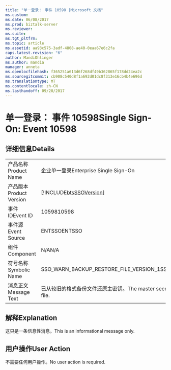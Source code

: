 ```yaml
---
title: "单一登录： 事件 10598 |Microsoft 文档"
ms.custom: 
ms.date: 06/08/2017
ms.prod: biztalk-server
ms.reviewer: 
ms.suite: 
ms.tgt_pltfrm: 
ms.topic: article
ms.assetid: aa93c575-3adf-4808-ae40-0eaa67e6c2fa
caps.latest.revision: "6"
author: MandiOhlinger
ms.author: mandia
manager: anneta
ms.openlocfilehash: f365251a613d6f268df49b362865f178dd24ea2c
ms.sourcegitcommit: cb908c540d8f1a692d01dc8f313e16cb4b4e696d
ms.translationtype: MT
ms.contentlocale: zh-CN
ms.lasthandoff: 09/20/2017
---
```

# <a name="single-sign-on-event-10598"></a><span data-ttu-id="5f51c-102">单一登录： 事件 10598</span><span class="sxs-lookup"><span data-stu-id="5f51c-102">Single Sign-On: Event 10598</span></span>
## <a name="details"></a><span data-ttu-id="5f51c-103">详细信息</span><span class="sxs-lookup"><span data-stu-id="5f51c-103">Details</span></span>  
  
|||  
|-|-|  
|<span data-ttu-id="5f51c-104">产品名称</span><span class="sxs-lookup"><span data-stu-id="5f51c-104">Product Name</span></span>|<span data-ttu-id="5f51c-105">企业单一登录</span><span class="sxs-lookup"><span data-stu-id="5f51c-105">Enterprise Single Sign-On</span></span>|  
|<span data-ttu-id="5f51c-106">产品版本</span><span class="sxs-lookup"><span data-stu-id="5f51c-106">Product Version</span></span>|[!INCLUDE[btsSSOVersion](../includes/btsssoversion-md.md)]|  
|<span data-ttu-id="5f51c-107">事件 ID</span><span class="sxs-lookup"><span data-stu-id="5f51c-107">Event ID</span></span>|<span data-ttu-id="5f51c-108">10598</span><span class="sxs-lookup"><span data-stu-id="5f51c-108">10598</span></span>|  
|<span data-ttu-id="5f51c-109">事件源</span><span class="sxs-lookup"><span data-stu-id="5f51c-109">Event Source</span></span>|<span data-ttu-id="5f51c-110">ENTSSO</span><span class="sxs-lookup"><span data-stu-id="5f51c-110">ENTSSO</span></span>|  
|<span data-ttu-id="5f51c-111">组件</span><span class="sxs-lookup"><span data-stu-id="5f51c-111">Component</span></span>|<span data-ttu-id="5f51c-112">N/A</span><span class="sxs-lookup"><span data-stu-id="5f51c-112">N/A</span></span>|  
|<span data-ttu-id="5f51c-113">符号名称</span><span class="sxs-lookup"><span data-stu-id="5f51c-113">Symbolic Name</span></span>|<span data-ttu-id="5f51c-114">SSO_WARN_BACKUP_RESTORE_FILE_VERSION_1</span><span class="sxs-lookup"><span data-stu-id="5f51c-114">SSO_WARN_BACKUP_RESTORE_FILE_VERSION_1</span></span>|  
|<span data-ttu-id="5f51c-115">消息正文</span><span class="sxs-lookup"><span data-stu-id="5f51c-115">Message Text</span></span>|<span data-ttu-id="5f51c-116">已从较旧的格式备份文件还原主密钥。</span><span class="sxs-lookup"><span data-stu-id="5f51c-116">The master secrets were restored from an older format backup file.</span></span>|  
  
## <a name="explanation"></a><span data-ttu-id="5f51c-117">解释</span><span class="sxs-lookup"><span data-stu-id="5f51c-117">Explanation</span></span>  
 <span data-ttu-id="5f51c-118">这只是一条信息性消息。</span><span class="sxs-lookup"><span data-stu-id="5f51c-118">This is an informational message only.</span></span>  
  
## <a name="user-action"></a><span data-ttu-id="5f51c-119">用户操作</span><span class="sxs-lookup"><span data-stu-id="5f51c-119">User Action</span></span>  
 <span data-ttu-id="5f51c-120">不需要任何用户操作。</span><span class="sxs-lookup"><span data-stu-id="5f51c-120">No user action is required.</span></span>